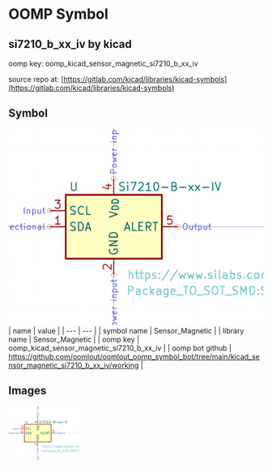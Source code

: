 # OOMP Symbol  
## si7210_b_xx_iv  by kicad  
  
oomp key: oomp_kicad_sensor_magnetic_si7210_b_xx_iv  
  
source repo at: [https://gitlab.com/kicad/libraries/kicad-symbols](https://gitlab.com/kicad/libraries/kicad-symbols)  
## Symbol  
  
[![working.png](working_600.png)](working.png)  
| name | value | 
| --- | --- | 
| symbol name | Sensor_Magnetic | 
| library name | Sensor_Magnetic | 
| oomp key | oomp_kicad_sensor_magnetic_si7210_b_xx_iv | 
| oomp bot github | https://github.com/oomlout/oomlout_oomp_symbol_bot/tree/main/kicad_sensor_magnetic_si7210_b_xx_iv/working | 
## Images  
  
[![working.png](working_140.png)](working.png)  

